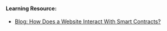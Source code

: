 
#### Learning Resource:

  * [Blog: How Does a Website Interact With Smart Contracts?](https://medium.com/better-programming/how-does-a-website-interact-with-smart-contracts-397a4e8b35be)  
